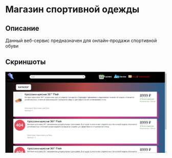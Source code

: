 # Магазин спортивной одежды
## Описание
Данный веб-сервис предназначен для онлайн-продажи спортивной обуви
## Скриншоты
![Watch the gif](https://github.com/MaksimPodtynnikov/imgs/blob/main/sport.png)
